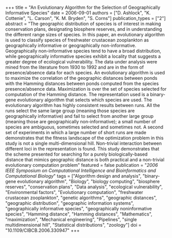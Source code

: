+++
title = "An Evolutionary Algorithm for the Selection of Geographically Informative Species"
date = 2006-09-01
authors = ["D. Ashlock", "K. Cottenie", "L. Carson", "K. M. Bryden", "S. Corns"]
publication_types = ["2"]
abstract = "The geographic distribution of species is of interest in making conservation plans, designating biosphere reserves, and in understanding the different range sizes of species. In this paper, an evolutionary algorithm is used to classify species of freshwater crustacean zooplankton as geographically informative or geographically non-informative. Geographically non-informative species tend to have a broad distribution, while geographically informative species exhibit a locality that suggests a greater degree of ecological vulnerability. The data under analysis were mined from the literature from 1930 to 1992 and are in the form of presence/absence data for each species. An evolutionary algorithm is used to maximize the correlation of the geographic distances between ponds with the Hamming distances between ponds computed from the species presence/absence data. Maximization is over the set of species selected for computation of the Hamming distance. The representation used is a binary-gene evolutionary algorithm that selects which species are used. The evolutionary algorithm has highly consistent results between runs. All the runs select the same large group (meaning those species are geographically informative) and fail to select from another large group (meaning those are geographically non-informative); a small number of species are ambiguous, sometimes selected and sometimes not. A second set of experiments in which a large number of short runs are made demonstrates that the fitness landscape of the optimization problem in this study is not a single multi-dimensional hill. Non-trivial interaction between different loci in the representation is found. This study demonstrates that the scheme presented for searching for a purely biologically-based distance that mimics geographic distance is both practical and a non-trivial evolutionary computation problem"
featured = false
publication = "*2006 IEEE Symposium on Computational Intelligence and Bioinformatics and Computational Biology*"
tags = ["Algorithm design and analysis", "binary-gene evolutionary algorithm", "Biology", "biology computing", "biosphere reserves", "conservation plans", "Data analysis", "ecological vulnerability", "Environmental factors", "Evolutionary computation", "freshwater crustacean zooplankton", "genetic algorithms", "geographic distances", "geographic distribution", "geographic information systems", "geographically informative species", "geographically noninformative species", "Hamming distance", "Hamming distances", "Mathematics", "maximization", "Mechanical engineering", "Pipelines", "single multidimensional hill", "Statistical distributions", "zoology"]
doi = "10.1109/CIBCB.2006.330947"
+++

